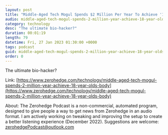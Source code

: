 ```yaml
---
layout: post
title: "Middle-Aged Tech Mogul Spends $2 Million Per Year To Achieve '18-Year-Old' Body"
audio: middle-aged-tech-mogul-spends-2-million-year-achieve-18-year-olds-body-0
category: technology
desc: "The ultimate bio-hacker?"
duration: 00:01:19
length: 79
datetime: Fri, 27 Jan 2023 01:30:00 +0000
tags: podcast
guid: middle-aged-tech-mogul-spends-2-million-year-achieve-18-year-olds-body-0
order: 0
---
```

The ultimate bio-hacker?

Link: [https://www.zerohedge.com/technology/middle-aged-tech-mogul-spends-2-million-year-achieve-18-year-olds-body](https://www.zerohedge.com/technology/middle-aged-tech-mogul-spends-2-million-year-achieve-18-year-olds-body)

About: The Zerohedge Podcast is a non-commercial, automated program, designed to give people a way to get news from Zerohedge in an audio format.  I am actively working on tweaking and improving the setup to create a better listening experience (December 2022).  Suggestions are welcome: [zerohedgePodcast@outlook.com](mailto:zerohedgePodcast@outlook.com)